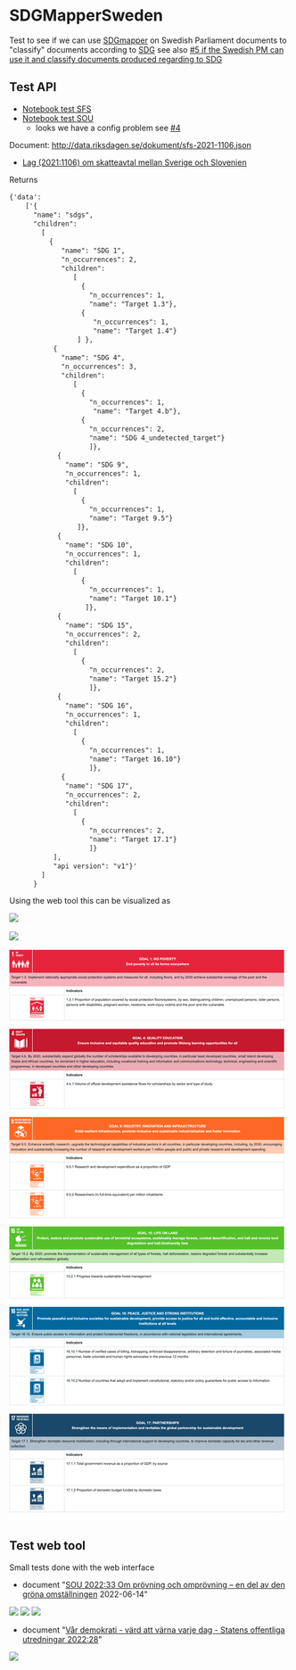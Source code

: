 # SDGMapperSweden

Test to see if we can use [SDGmapper](https://knowsdgs.jrc.ec.europa.eu/sdgmapper) on Swedish Parliament documents to "classify" documents according to [SDG](https://www.undp.org/sustainable-development-goals) see also  [#5 if the Swedish PM can use it and classify documents produced regarding to SDG](https://github.com/salgo60/SDGMapperSweden/issues/5)

## Test API
* [Notebook test SFS](https://github.com/salgo60/SDGMapperSweden/blob/main/Notebook/Swedish%20PM%20document%20SFS.ipynb)
* [Notebook test SOU](https://github.com/salgo60/SDGMapperSweden/blob/main/Notebook/SDGMapper%20Swedish%20PM%20document%20SOU.ipynb)
  * looks we have a config problem see [#4](https://github.com/salgo60/SDGMapperSweden/issues/4)

Document:  http://data.riksdagen.se/dokument/sfs-2021-1106.json
* [Lag (2021:1106) om skatteavtal mellan Sverige och Slovenien](https://www.riksdagen.se/sv/dokument-lagar/dokument/_sfs-2021-1106)


Returns 
```
{'data': 
    ['{
      "name": "sdgs", 
      "children": 
        [
          {
             "name": "SDG 1", 
             "n_occurrences": 2, 
             "children": 
                [
                  {
                    "n_occurrences": 1, 
                    "name": "Target 1.3"},
                  {
                     "n_occurrences": 1, 
                     "name": "Target 1.4"}
                 ] }, 
           {
             "name": "SDG 4", 
             "n_occurrences": 3, 
             "children": 
                [
                  {
                    "n_occurrences": 1, 
                     "name": "Target 4.b"}, 
                  {
                    "n_occurrences": 2, 
                    "name": "SDG 4_undetected_target"}
                    ]}, 
            {
              "name": "SDG 9", 
              "n_occurrences": 1, 
              "children": 
                [
                  {
                    "n_occurrences": 1, 
                    "name": "Target 9.5"}
                 ]}, 
            {
              "name": "SDG 10", 
              "n_occurrences": 1, 
              "children": 
                [
                  {
                    "n_occurrences": 1, 
                    "name": "Target 10.1"}
                   ]}, 
            {
              "name": "SDG 15", 
              "n_occurrences": 2, 
              "children": 
                [
                  {
                    "n_occurrences": 2, 
                    "name": "Target 15.2"}
                    ]}, 
            {
              "name": "SDG 16", 
              "n_occurrences": 1, 
              "children": 
                [
                  {
                    "n_occurrences": 1, 
                    "name": "Target 16.10"}
                    ]}, 
             {
              "name": "SDG 17", 
              "n_occurrences": 2, 
              "children": 
                [
                  {
                    "n_occurrences": 2, 
                    "name": "Target 17.1"}
                    ]}
           ], 
           "api version": "v1"}'
        ]
      }
```
Using the web tool this can be visualized as

![
](https://blogger.googleusercontent.com/img/a/AVvXsEifgKYZNw96LBE23n2ie5af64Tq0Y0A5W65QjFrs14UEqXyT6exPeMbMlUWHMPCuQNAqFERxLmd1jWhAh7Acy5FJr3Y8DcJCGkeSiza1eQUVxC6eTZ0rz8_eOzGoX74sAQYCRWAdjaf9P0nChhl9sHVxDfZluBKaQfai0DQD0eG9rFGfqaBviBZGpPl4g=w537-h483)

![
](https://blogger.googleusercontent.com/img/a/AVvXsEgL2rhYGoZVF3W4Rng-S36FZ-8IPLWwP_J5hanCEKYjOz9rJrBVrDajfQw2jx4CFEMzhEZly2uR0k_5yVLnPjyrCZTAMUSs-R1_cRQVQWgOQeVYV5BLZWvqkdRq0w06ir3vFRrqqTJExKt2pdrz1T_cIvQuJSlat1RGxL25MmsfiWf0PwDeyFsa_uLNzg=w611-h327)


![](https://github.com/salgo60/SDGMapperSweden/blob/main/img/sdg-indicators-table_lag1.png?raw=true)

## Test web tool
Small tests done with the web interface
* document "[SOU 2022:33 Om prövning och omprövning – en del av den gröna omställningen](https://data.riksdagen.se/fil/9E651472-8B12-44BF-9E28-0579589E3DD8) 2022-06-14"
<img src=https://community.dataportal.se/assets/uploads/files/1655298199431-5099930a-70a3-4b41-8206-dc492dd76830-image.png width=500>
<img src="https://community.dataportal.se/assets/uploads/files/1655299309177-165f3fcb-25a5-4ffd-9366-c7a53fcb9c7e-image.png" width=500>
<img src="https://community.dataportal.se/assets/uploads/files/1655299391609-82a3c4fa-8519-4b68-bedb-af0858e2b5a0-image.png" width=500>

* document "[Vår demokrati - värd att värna varje dag - Statens offentliga utredningar 2022:28](https://data.riksdagen.se/fil/8A0EDDF0-A1CF-4A63-91AA-99E06B41DE13)"
<img src="https://community.dataportal.se/assets/uploads/files/1655298787306-00850587-0fbe-4367-b819-f1e12aea6400-image-resized.png" width=500>
